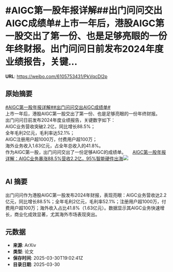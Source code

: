 # #AIGC第一股年报详解##出门问问交出AIGC成绩单#上市一年后，港股AIGC第一股交出了第一份、也是足够亮眼的一份年终财报。出门问问日前发布2024年度业绩报告，关键...

**URL**: https://weibo.com/6105753431/PkVqcDl2p

## 原始摘要

<a href="https://m.weibo.cn/search?containerid=231522type%3D1%26t%3D10%26q%3D%23AIGC%E7%AC%AC%E4%B8%80%E8%82%A1%E5%B9%B4%E6%8A%A5%E8%AF%A6%E8%A7%A3%23&amp;extparam=%23AIGC%E7%AC%AC%E4%B8%80%E8%82%A1%E5%B9%B4%E6%8A%A5%E8%AF%A6%E8%A7%A3%23" data-hide=""><span class="surl-text">#AIGC第一股年报详解#</span></a><a href="https://m.weibo.cn/search?containerid=231522type%3D1%26t%3D10%26q%3D%23%E5%87%BA%E9%97%A8%E9%97%AE%E9%97%AE%E4%BA%A4%E5%87%BAAIGC%E6%88%90%E7%BB%A9%E5%8D%95%23&amp;extparam=%23%E5%87%BA%E9%97%A8%E9%97%AE%E9%97%AE%E4%BA%A4%E5%87%BAAIGC%E6%88%90%E7%BB%A9%E5%8D%95%23" data-hide=""><span class="surl-text">#出门问问交出AIGC成绩单#</span></a><br>上市一年后，港股AIGC第一股交出了第一份、也是足够亮眼的一份年终财报。<br>出门问问日前发布2024年度业绩报告，关键数字如下：<br>AIGC业务营收突破2.2亿，同比增长88.5%；<br>全年毛利2亿元，毛利率达52.1%；<br>AIGC注册用户超1000万，付费用户超100万；<br>海外业务收入1.63亿元，占全年总收入的41.8%。<br>作为AIGC第一股，出门问问交出了一份足够AIGC的成绩单。 <a href="https://weibo.com/ttarticle/p/show?id=2309405149872927146437" data-hide=""><span class="url-icon"><img style="width: 1rem;height: 1rem" src="https://h5.sinaimg.cn/upload/2015/09/25/3/timeline_card_small_article_default.png" referrerpolicy="no-referrer"></span><span class="surl-text">AIGC第一股年报详解：AIGC业务暴涨88.5%营收2.2亿，95%智能硬件出海</span></a><img style="" src="https://tvax2.sinaimg.cn/large/006Fd7o3ly1hzyvsq62trj30qz0f6t9q.jpg" referrerpolicy="no-referrer"><br><br>

## AI 摘要

出门问问作为港股AIGC第一股发布2024年财报，表现亮眼：AIGC业务营收达2.2亿元，同比增长88.5%；全年毛利2亿元，毛利率52.1%；注册用户超1000万，付费用户超100万；海外收入占比41.8%（1.63亿元）。数据显示其AIGC业务快速增长，商业化成效显著，尤其海外市场表现突出。

## 元数据

- **来源**: ArXiv
- **类型**: 论文
- **保存时间**: 2025-03-30T19:02:41Z
- **目录日期**: 2025-03-30
